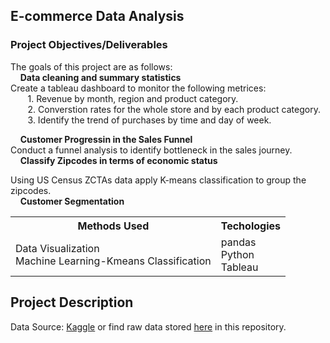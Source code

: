 ## E-commerce Data Analysis

### Project Objectives/Deliverables

The goals of this project are as follows: <br>
&nbsp;&nbsp;&nbsp; **Data cleaning and summary statistics**<br>
Create a tableau dashboard to monitor the following metrices:<br>
&nbsp;&nbsp;&nbsp;&nbsp;&nbsp;&nbsp;    1. Revenue by month, region and product category.<br>
&nbsp;&nbsp;&nbsp;&nbsp;&nbsp;&nbsp;    2. Converstion rates for the whole store and by each product category.<br>
&nbsp;&nbsp;&nbsp;&nbsp;&nbsp;&nbsp;    3. Identify the trend of purchases by time and day of week.<br>

&nbsp;&nbsp;&nbsp; **Customer Progressin in the Sales Funnel**<br>
Conduct a funnel analysis to identify bottleneck in the sales journey.<br>
&nbsp;&nbsp;&nbsp; **Classify Zipcodes in terms of economic status** <br>

Using US Census ZCTAs data apply K-means classification to group the zipcodes.<br>
&nbsp;&nbsp;&nbsp; **Customer Segmentation** <br>


<table>
<tr>
<th>Methods Used </th>
<th>Techologies </th>
</tr>
<tr>
<td>
Data Visualization <br> Machine Learning-Kmeans Classification

</td>
<td>
pandas<br> Python<br>Tableau

</td>
</tr>
</table>

## Project Description
Data Source: [Kaggle](https://www.kaggle.com/mobasshir/awssampleretaildemostore) or find raw data stored [here](https://github.com/diana-kungu/E-commerce-Store-Analysis/tree/main/Input) in this repository.


